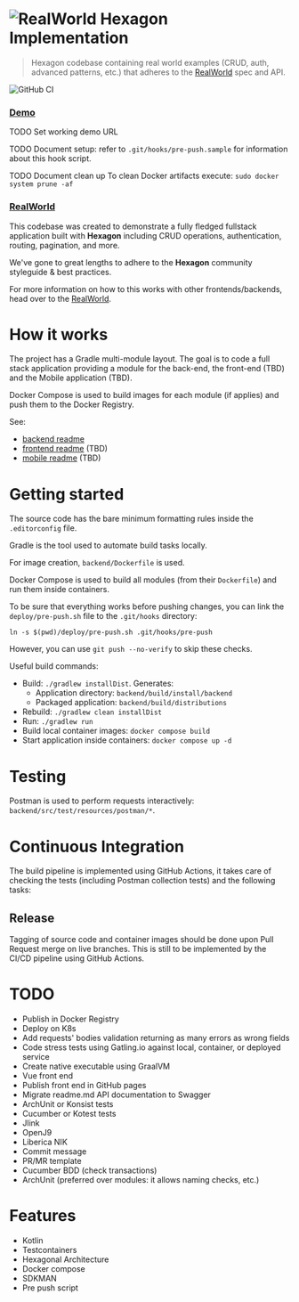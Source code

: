 
# ![RealWorld Hexagon Implementation](logo.png)
> Hexagon codebase containing real world examples (CRUD, auth, advanced patterns, etc.) that
> adheres to the [RealWorld] spec and API.

![GitHub CI](https://github.com/hexagonkt/real_world/actions/workflows/main.yml/badge.svg)

### [Demo](https://github.com/gothinkster/realworld)
TODO Set working demo URL

TODO Document setup: refer to `.git/hooks/pre-push.sample` for information about this hook script.

TODO Document clean up To clean Docker artifacts execute: `sudo docker system prune -af`

### [RealWorld]
This codebase was created to demonstrate a fully fledged fullstack application built with
**Hexagon** including CRUD operations, authentication, routing, pagination, and more.

We've gone to great lengths to adhere to the **Hexagon** community styleguide & best practices.

For more information on how to this works with other frontends/backends, head over to the
[RealWorld].

[RealWorld]: https://github.com/gothinkster/realworld

# How it works
The project has a Gradle multi-module layout. The goal is to code a full stack application providing
a module for the back-end, the front-end (TBD) and the Mobile application (TBD).

Docker Compose is used to build images for each module (if applies) and push them to the Docker
Registry.

See:

* [backend readme](backend/README.md)
* [frontend readme](frontend/README.md) (TBD)
* [mobile readme](mobile/README.md) (TBD)

# Getting started
The source code has the bare minimum formatting rules inside the `.editorconfig` file.

Gradle is the tool used to automate build tasks locally.

For image creation, `backend/Dockerfile` is used.

Docker Compose is used to build all modules (from their `Dockerfile`) and run them inside
containers.

To be sure that everything works before pushing changes, you can link the `deploy/pre-push.sh` file
to the `.git/hooks` directory:

    ln -s $(pwd)/deploy/pre-push.sh .git/hooks/pre-push

However, you can use `git push --no-verify` to skip these checks.

Useful build commands:

* Build: `./gradlew installDist`. Generates:
  - Application directory: `backend/build/install/backend`
  - Packaged application: `backend/build/distributions`
* Rebuild: `./gradlew clean installDist`
* Run: `./gradlew run`
* Build local container images: `docker compose build`
* Start application inside containers: `docker compose up -d`

# Testing
Postman is used to perform requests interactively: `backend/src/test/resources/postman/*`.

# Continuous Integration
The build pipeline is implemented using GitHub Actions, it takes care of checking the tests
(including Postman collection tests) and the following tasks:

## Release
Tagging of source code and container images should be done upon Pull Request merge on live branches.
This is still to be implemented by the CI/CD pipeline using GitHub Actions.

# TODO
* Publish in Docker Registry
* Deploy on K8s
* Add requests' bodies validation returning as many errors as wrong fields
* Code stress tests using Gatling.io against local, container, or deployed service
* Create native executable using GraalVM
* Vue front end
* Publish front end in GitHub pages
* Migrate readme.md API documentation to Swagger
* ArchUnit or Konsist tests
* Cucumber or Kotest tests
* Jlink
* OpenJ9
* Liberica NIK
* Commit message
* PR/MR template
* Cucumber BDD (check transactions)
* ArchUnit (preferred over modules: it allows naming checks, etc.)

# Features
* Kotlin
* Testcontainers
* Hexagonal Architecture
* Docker compose
* SDKMAN
* Pre push script
